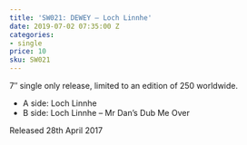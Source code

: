```yaml
---
title: 'SW021: DEWEY – Loch Linnhe'
date: 2019-07-02 07:35:00 Z
categories:
- single
price: 10
sku: SW021
---
```


7″ single only release, limited to an edition of 250 worldwide.

* A side: Loch Linnhe
* B side: Loch Linnhe – Mr Dan’s Dub Me Over

Released 28th April 2017